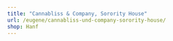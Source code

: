 ```yaml
---
title: "Cannabliss & Company, Sorority House"
url: /eugene/cannabliss-und-company-sorority-house/
shop: Hanf
---
```

